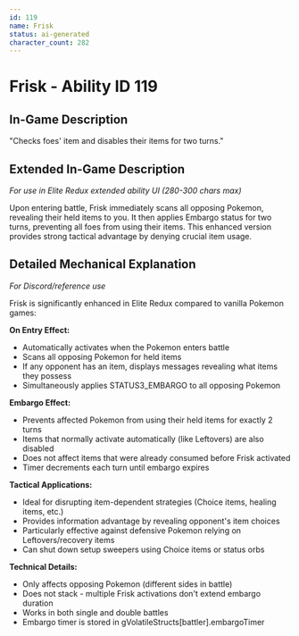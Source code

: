 ```yaml
---
id: 119
name: Frisk
status: ai-generated
character_count: 282
---
```


# Frisk - Ability ID 119

## In-Game Description
"Checks foes' item and disables their items for two turns."

## Extended In-Game Description
*For use in Elite Redux extended ability UI (280-300 chars max)*

Upon entering battle, Frisk immediately scans all opposing Pokemon, revealing their held items to you. It then applies Embargo status for two turns, preventing all foes from using their items. This enhanced version provides strong tactical advantage by denying crucial item usage.

## Detailed Mechanical Explanation
*For Discord/reference use*

Frisk is significantly enhanced in Elite Redux compared to vanilla Pokemon games:

**On Entry Effect:**
- Automatically activates when the Pokemon enters battle
- Scans all opposing Pokemon for held items
- If any opponent has an item, displays messages revealing what items they possess
- Simultaneously applies STATUS3_EMBARGO to all opposing Pokemon

**Embargo Effect:**
- Prevents affected Pokemon from using their held items for exactly 2 turns
- Items that normally activate automatically (like Leftovers) are also disabled
- Does not affect items that were already consumed before Frisk activated
- Timer decrements each turn until embargo expires

**Tactical Applications:**
- Ideal for disrupting item-dependent strategies (Choice items, healing items, etc.)
- Provides information advantage by revealing opponent's item choices
- Particularly effective against defensive Pokemon relying on Leftovers/recovery items
- Can shut down setup sweepers using Choice items or status orbs

**Technical Details:**
- Only affects opposing Pokemon (different sides in battle)
- Does not stack - multiple Frisk activations don't extend embargo duration
- Works in both single and double battles
- Embargo timer is stored in gVolatileStructs[battler].embargoTimer